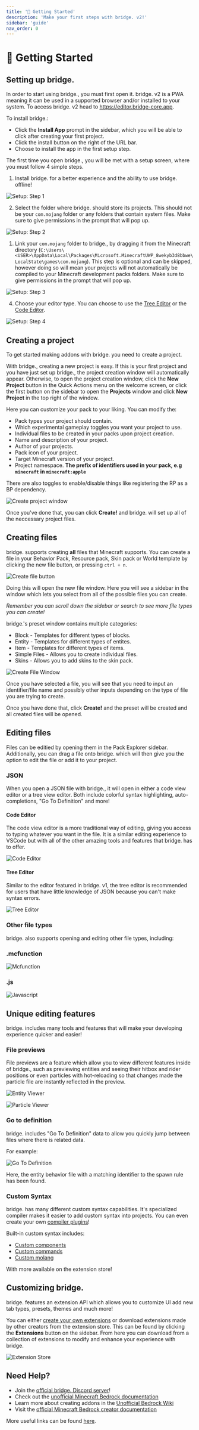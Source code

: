 ```yaml
---
title: '👣 Getting Started'
description: 'Make your first steps with bridge. v2!'
sidebar: 'guide'
nav_order: 0
---
```


# 👣 Getting Started

## Setting up bridge.

In order to start using bridge., you must first open it. bridge. v2 is a PWA meaning it can be used in a supported browser and/or installed to your system. To access bridge. v2 head to https://editor.bridge-core.app.

To install bridge.:

-   Click the **Install App** prompt in the sidebar, which you will be able to click after creating your first project.
-   Click the install button on the right of the URL bar.
-   Choose to install the app in the first setup step.

The first time you open bridge., you will be met with a setup screen, where you must follow 4 simple steps.

1. Install bridge. for a better experience and the ability to use bridge. offline!

![Setup: Step 1](./getting-started/getting-started-0.png)

2. Select the folder where bridge. should store its projects. This should not be your `com.mojang` folder or any folders that contain system files. Make sure to give permissions in the prompt that will pop up.

![Setup: Step 2](./getting-started/getting-started-1.png)

1. Link your `com.mojang` folder to bridge., by dragging it from the Minecraft directory (`C:\Users\<USER>\AppData\Local\Packages\Microsoft.MinecraftUWP_8wekyb3d8bbwe\LocalState\games\com.mojang`). This step is optional and can be skipped, however doing so will mean your projects will not automatically be compiled to your Minecraft development packs folders. Make sure to give permissions in the prompt that will pop up.

![Setup: Step 3](./getting-started/getting-started-2.png)

4. Choose your editor type. You can choose to use the [Tree Editor](#Tree-Editor) or the [Code Editor](#Code-Editor).

![Setup: Step 4](./getting-started/getting-started-3.png)

## Creating a project

To get started making addons with bridge. you need to create a project.

With bridge., creating a new project is easy.
If this is your first project and you have just set up bridge., the project creation window will automatically appear. Otherwise, to open the project creation window, click the **New Project** button in the Quick Actions menu on the welcome screen, or click the first button on the sidebar to open the **Projects** window and click **New Project** in the top right of the window.

Here you can customize your pack to your liking. You can modify the:

-   Pack types your project should contain.
-   Which experimental gameplay toggles you want your project to use.
-   Individual files to be created in your packs upon project creation.
-   Name and description of your project.
-   Author of your projects.
-   Pack icon of your project.
-   Target Minecraft version of your project.
-   Project namespace. **The prefix of identifiers used in your pack, e.g `minecraft` in `minecraft:apple`**

There are also toggles to enable/disable things like registering the RP as a BP dependency.

![Create project window](./getting-started/getting-started-4.png)

Once you've done that, you can click **Create!** and bridge. will set up all of the neccessary project files.

## Creating files

bridge. supports creating **all** files that Minecraft supports.
You can create a file in your Behavior Pack, Resource pack, Skin pack or World template by clicking the new file button, or pressing `ctrl + n`.

![Create file button](./getting-started/getting-started-5.png)

Doing this will open the new file window. Here you will see a sidebar in the window which lets you select from all of the possible files you can create.

_Remember you can scroll down the sidebar or search to see more file types you can create!_

bridge.'s preset window contains multiple categories:

-   Block - Templates for different types of blocks.
-   Entity - Templates for different types of entites.
-   Item - Templates for different types of items.
-   Simple Files - Allows you to create individual files.
-   Skins - Allows you to add skins to the skin pack.

![Create File Window](./getting-started/getting-started-6.png)

Once you have selected a file, you will see that you need to input an identifier/file name and possibly other inputs depending on the type of file you are trying to create.

Once you have done that, click **Create!** and the preset will be created and all created files will be opened.

## Editing files

Files can be editied by opening them in the Pack Explorer sidebar. Additionally, you can drag a file onto bridge. which will then give you the option to edit the file or add it to your project.

### JSON

When you open a JSON file with bridge., it will open in either a code view editor or a tree view editor. Both include colorful syntax highlighting, auto-completions, "Go To Definition" and more!

#### Code Editor

The code view editor is a more traditional way of editing, giving you access to typing whatever you want in the file. It is a similar editing experience to VSCode but with all of the other amazing tools and features that bridge. has to offer.

![Code Editor](./getting-started/getting-started-7.png)

#### Tree Editor

Similar to the editor featured in bridge. v1, the tree editor is recommended for users that have little knowledge of JSON because you can't make syntax errors.

![Tree Editor](./getting-started/getting-started-8.png)

### Other file types

bridge. also supports opening and editing other file types, including:

### .mcfunction

![Mcfunction](./getting-started/getting-started-9.png)

### .js

![Javascript](./getting-started/getting-started-10.png)

## Unique editing features

bridge. includes many tools and features that will make your developing experience quicker and easier!

### File previews

File previews are a feature which allow you to view different features inside of bridge., such as previewing entities and seeing their hitbox and rider positions or even particles with hot-reloading so that changes made the particle file are instantly reflected in the preview.

![Entity Viewer](./getting-started/getting-started-11.png)

![Particle Viewer](./getting-started/getting-started-12.png)

### Go to definition

bridge. includes "Go To Definition" data to allow you quickly jump between files where there is related data.

For example:

![Go To Definition](./getting-started/getting-started-13.png)

Here, the entity behavior file with a matching identifier to the spawn rule has been found.

### Custom Syntax

bridge. has many different custom syntax capabilities. It's specialized compiler makes it easier to add custom syntax into projects. You can even create your own [compiler plugins](/extensions/compiler-plugins)!

Built-in custom syntax includes:

-   [Custom components](/extensions/custom-components)
-   [Custom commands](/extensions/custom-commands)
-   [Custom molang](/extensions/custom-molang)

With more available on the extension store!

## Customizing bridge.

bridge. features an extension API which allows you to customize UI add new tab types, presets, themes and much more!

You can either [create your own extensions](/extensions/) or download extensions made by other creators from the extension store.
This can be found by clicking the **Extensions** button on the sidebar. From here you can download from a collection of extensions to modify and enhance your experience with bridge.

![Extension Store](./getting-started/getting-started-14.png)

## Need Help?

-   Join the [official bridge. Discord server](https://discord.gg/jj2PmqU)!
-   Check out the [unofficial Minecraft Bedrock documentation](https://bedrock.dev)
-   Learn more about creating addons in the [Unofficial Bedrock Wiki](https://wiki.bedrock.dev)
-   Visit the [official Minecraft Bedrock creator documentation](https://docs.microsoft.com/en-us/minecraft/creator)

More useful links can be found [here](https://wiki.bedrock.dev/knowledge/useful-links.html).
